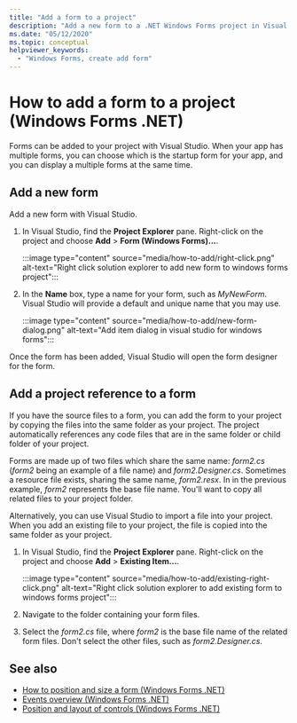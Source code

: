 ```yaml
---
title: "Add a form to a project"
description: "Add a new form to a .NET Windows Forms project in Visual Studio"
ms.date: "05/12/2020"
ms.topic: conceptual
helpviewer_keywords:
  - "Windows Forms, create add form"
---
```


# How to add a form to a project (Windows Forms .NET)

Forms can be added to your project with Visual Studio. When your app has multiple forms, you can choose which is the startup form for your app, and you can display a multiple forms at the same time.

## Add a new form

Add a new form with Visual Studio.

01. In Visual Studio, find the **Project Explorer** pane. Right-click on the project and choose **Add** > **Form (Windows Forms)...**.

    :::image type="content" source="media/how-to-add/right-click.png" alt-text="Right click solution explorer to add new form to windows forms project":::

01. In the **Name** box, type a name for your form, such as *MyNewForm*. Visual Studio will provide a default and unique name that you may use.

    :::image type="content" source="media/how-to-add/new-form-dialog.png" alt-text="Add item dialog in visual studio for windows forms":::

Once the form has been added, Visual Studio will open the form designer for the form.

## Add a project reference to a form

If you have the source files to a form, you can add the form to your project by copying the files into the same folder as your project. The project automatically references any code files that are in the same folder or child folder of your project.

Forms are made up of two files which share the same name: _form2.cs_ (_form2_ being an example of a file name) and _form2.Designer.cs_. Sometimes a resource file exists, sharing the same name, _form2.resx_. In in the previous example, _form2_ represents the base file name. You'll want to copy all related files to your project folder.

Alternatively, you can use Visual Studio to import a file into your project. When you add an existing file to your project, the file is copied into the same folder as your project.

01. In Visual Studio, find the **Project Explorer** pane. Right-click on the project and choose **Add** > **Existing Item...**.

    :::image type="content" source="media/how-to-add/existing-right-click.png" alt-text="Right click solution explorer to add existing form to windows forms project":::

02. Navigate to the folder containing your form files.

03. Select the _form2.cs_ file, where _form2_ is the base file name of the related form files. Don't select the other files, such as _form2.Designer.cs_.

## See also

- [How to position and size a form (Windows Forms .NET)](how-to-position-and-resize.md)
- [Events overview (Windows Forms .NET)](events.md)
- [Position and layout of controls (Windows Forms .NET)](../controls/layout.md)
